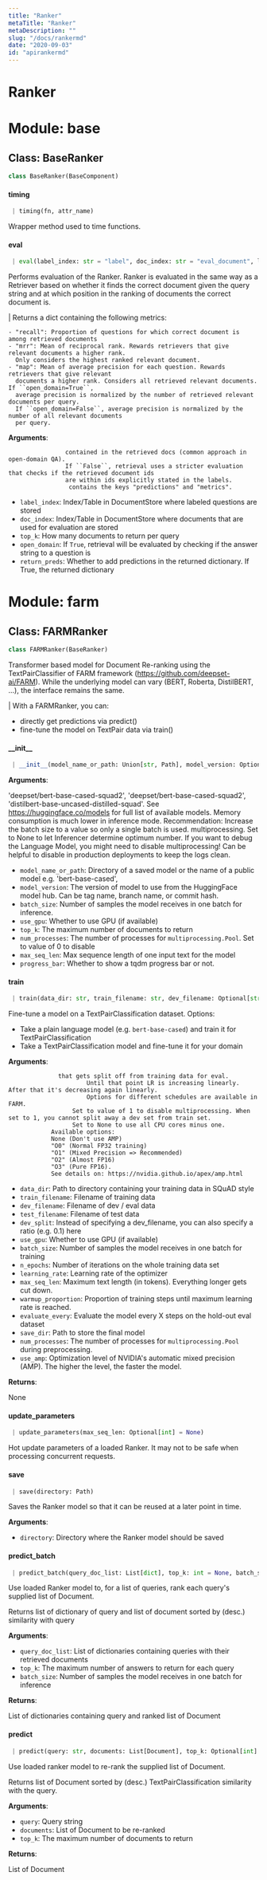 ```yaml
---
title: "Ranker"
metaTitle: "Ranker"
metaDescription: ""
slug: "/docs/rankermd"
date: "2020-09-03"
id: "apirankermd"
---
```


# Ranker

<a name="base"></a>
# Module: base

<a name="base.BaseRanker"></a>
## Class: BaseRanker

```python
class BaseRanker(BaseComponent)
```

<a name="base.BaseRanker.timing"></a>
#### timing

```python
 | timing(fn, attr_name)
```

Wrapper method used to time functions.

<a name="base.BaseRanker.eval"></a>
#### eval

```python
 | eval(label_index: str = "label", doc_index: str = "eval_document", label_origin: str = "gold_label", top_k: int = 10, open_domain: bool = False, return_preds: bool = False) -> dict
```

Performs evaluation of the Ranker.
Ranker is evaluated in the same way as a Retriever based on whether it finds the correct document given the query string and at which
position in the ranking of documents the correct document is.

|  Returns a dict containing the following metrics:

    - "recall": Proportion of questions for which correct document is among retrieved documents
    - "mrr": Mean of reciprocal rank. Rewards retrievers that give relevant documents a higher rank.
      Only considers the highest ranked relevant document.
    - "map": Mean of average precision for each question. Rewards retrievers that give relevant
      documents a higher rank. Considers all retrieved relevant documents. If ``open_domain=True``,
      average precision is normalized by the number of retrieved relevant documents per query.
      If ``open_domain=False``, average precision is normalized by the number of all relevant documents
      per query.

**Arguments**:

                    contained in the retrieved docs (common approach in open-domain QA).
                    If ``False``, retrieval uses a stricter evaluation that checks if the retrieved document ids
                    are within ids explicitly stated in the labels.
                     contains the keys "predictions" and "metrics".
- `label_index`: Index/Table in DocumentStore where labeled questions are stored
- `doc_index`: Index/Table in DocumentStore where documents that are used for evaluation are stored
- `top_k`: How many documents to return per query
- `open_domain`: If ``True``, retrieval will be evaluated by checking if the answer string to a question is
- `return_preds`: Whether to add predictions in the returned dictionary. If True, the returned dictionary

<a name="farm"></a>
# Module: farm

<a name="farm.FARMRanker"></a>
## Class: FARMRanker

```python
class FARMRanker(BaseRanker)
```

Transformer based model for Document Re-ranking using the TextPairClassifier of FARM framework (https://github.com/deepset-ai/FARM).
While the underlying model can vary (BERT, Roberta, DistilBERT, ...), the interface remains the same.

|  With a FARMRanker, you can:

 - directly get predictions via predict()
 - fine-tune the model on TextPair data via train()

<a name="farm.FARMRanker.__init__"></a>
#### \_\_init\_\_

```python
 | __init__(model_name_or_path: Union[str, Path], model_version: Optional[str] = None, batch_size: int = 50, use_gpu: bool = True, top_k: int = 10, num_processes: Optional[int] = None, max_seq_len: int = 256, progress_bar: bool = True)
```

**Arguments**:

'deepset/bert-base-cased-squad2', 'deepset/bert-base-cased-squad2', 'distilbert-base-uncased-distilled-squad'.
See https://huggingface.co/models for full list of available models.
                   Memory consumption is much lower in inference mode. Recommendation: Increase the batch size
                   to a value so only a single batch is used.
                      multiprocessing. Set to None to let Inferencer determine optimum number. If you
                      want to debug the Language Model, you might need to disable multiprocessing!
                     Can be helpful to disable in production deployments to keep the logs clean.
- `model_name_or_path`: Directory of a saved model or the name of a public model e.g. 'bert-base-cased',
- `model_version`: The version of model to use from the HuggingFace model hub. Can be tag name, branch name, or commit hash.
- `batch_size`: Number of samples the model receives in one batch for inference.
- `use_gpu`: Whether to use GPU (if available)
- `top_k`: The maximum number of documents to return
- `num_processes`: The number of processes for `multiprocessing.Pool`. Set to value of 0 to disable
- `max_seq_len`: Max sequence length of one input text for the model
- `progress_bar`: Whether to show a tqdm progress bar or not.

<a name="farm.FARMRanker.train"></a>
#### train

```python
 | train(data_dir: str, train_filename: str, dev_filename: Optional[str] = None, test_filename: Optional[str] = None, use_gpu: Optional[bool] = None, batch_size: int = 10, n_epochs: int = 2, learning_rate: float = 1e-5, max_seq_len: Optional[int] = None, warmup_proportion: float = 0.2, dev_split: float = 0, evaluate_every: int = 300, save_dir: Optional[str] = None, num_processes: Optional[int] = None, use_amp: str = None)
```

Fine-tune a model on a TextPairClassification dataset. Options:

- Take a plain language model (e.g. `bert-base-cased`) and train it for TextPairClassification
- Take a TextPairClassification model and fine-tune it for your domain

**Arguments**:

                  that gets split off from training data for eval.
                          Until that point LR is increasing linearly. After that it's decreasing again linearly.
                          Options for different schedules are available in FARM.
                      Set to value of 1 to disable multiprocessing. When set to 1, you cannot split away a dev set from train set.
                      Set to None to use all CPU cores minus one.
                Available options:
                None (Don't use AMP)
                "O0" (Normal FP32 training)
                "O1" (Mixed Precision => Recommended)
                "O2" (Almost FP16)
                "O3" (Pure FP16).
                See details on: https://nvidia.github.io/apex/amp.html
- `data_dir`: Path to directory containing your training data in SQuAD style
- `train_filename`: Filename of training data
- `dev_filename`: Filename of dev / eval data
- `test_filename`: Filename of test data
- `dev_split`: Instead of specifying a dev_filename, you can also specify a ratio (e.g. 0.1) here
- `use_gpu`: Whether to use GPU (if available)
- `batch_size`: Number of samples the model receives in one batch for training
- `n_epochs`: Number of iterations on the whole training data set
- `learning_rate`: Learning rate of the optimizer
- `max_seq_len`: Maximum text length (in tokens). Everything longer gets cut down.
- `warmup_proportion`: Proportion of training steps until maximum learning rate is reached.
- `evaluate_every`: Evaluate the model every X steps on the hold-out eval dataset
- `save_dir`: Path to store the final model
- `num_processes`: The number of processes for `multiprocessing.Pool` during preprocessing.
- `use_amp`: Optimization level of NVIDIA's automatic mixed precision (AMP). The higher the level, the faster the model.

**Returns**:

None

<a name="farm.FARMRanker.update_parameters"></a>
#### update\_parameters

```python
 | update_parameters(max_seq_len: Optional[int] = None)
```

Hot update parameters of a loaded Ranker. It may not to be safe when processing concurrent requests.

<a name="farm.FARMRanker.save"></a>
#### save

```python
 | save(directory: Path)
```

Saves the Ranker model so that it can be reused at a later point in time.

**Arguments**:

- `directory`: Directory where the Ranker model should be saved

<a name="farm.FARMRanker.predict_batch"></a>
#### predict\_batch

```python
 | predict_batch(query_doc_list: List[dict], top_k: int = None, batch_size: int = None)
```

Use loaded Ranker model to, for a list of queries, rank each query's supplied list of Document.

Returns list of dictionary of query and list of document sorted by (desc.) similarity with query

**Arguments**:

- `query_doc_list`: List of dictionaries containing queries with their retrieved documents
- `top_k`: The maximum number of answers to return for each query
- `batch_size`: Number of samples the model receives in one batch for inference

**Returns**:

List of dictionaries containing query and ranked list of Document

<a name="farm.FARMRanker.predict"></a>
#### predict

```python
 | predict(query: str, documents: List[Document], top_k: Optional[int] = None)
```

Use loaded ranker model to re-rank the supplied list of Document.

Returns list of Document sorted by (desc.) TextPairClassification similarity with the query.

**Arguments**:

- `query`: Query string
- `documents`: List of Document to be re-ranked
- `top_k`: The maximum number of documents to return

**Returns**:

List of Document
